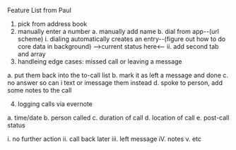 Feature List from Paul

1. pick from address book
2. manually enter a number
a. manually add name
b. dial from app--(url scheme)
i. dialing automatically creates an entry--(figure out how to do core data in background)
-->current status here<--
ii. add second tab and array 
3. handleing edge cases: missed call or leaving a message 

a. put them back into the to-call list
b. mark it as left a message and done
c. no answer so can i text or imessage them instead
d. spoke to person, add some notes to the call



4. logging calls via evernote

a. time/date
b. person called
c. duration of call
d. location of call
e. post-call status 

i. no further action 
ii. call back later
iii. left message
iV. notes
v. etc